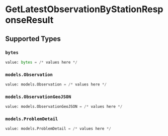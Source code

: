 # GetLatestObservationByStationResponseResult


## Supported Types

### `bytes`

```python
value: bytes = /* values here */
```

### `models.Observation`

```python
value: models.Observation = /* values here */
```

### `models.ObservationGeoJSON`

```python
value: models.ObservationGeoJSON = /* values here */
```

### `models.ProblemDetail`

```python
value: models.ProblemDetail = /* values here */
```


